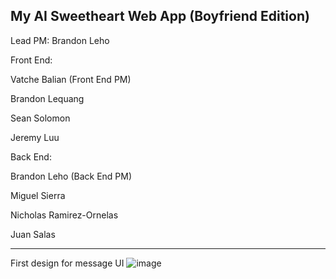 My AI Sweetheart Web App (Boyfriend Edition)
-------------------------------------------------------

Lead PM: Brandon Leho


Front End:

Vatche Balian (Front End PM)

Brandon Lequang

Sean Solomon

Jeremy Luu

Back End:

Brandon Leho (Back End PM)

Miguel Sierra

Nicholas Ramirez-Ornelas

Juan Salas

-------------------------------------------------------

First design for message UI
![image](https://github.com/AI-Boyfriend/Full-Stack/assets/89223038/4331afef-340e-4b44-ba5e-f55a3b236953)
